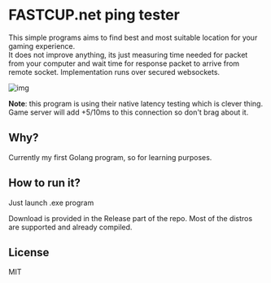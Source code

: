 # FASTCUP.net ping tester

This simple programs aims to find best and most suitable location for your gaming experience.   
It does not improve anything, its just measuring time needed for packet from your computer and wait time for response packet to arrive from remote socket. Implementation runs over secured websockets. 

![img](https://i.imgur.com/cQxavQW.png)

 
**Note**: this program is using their native latency testing which is clever thing. Game server will add +5/10ms to this connection so don't brag about it.

## Why? 
Currently my first Golang program, so for learning purposes.


## How to run it?
Just launch .exe program 

Download is provided in the Release part of the repo.
Most of the distros are supported and already compiled.


## License
MIT

